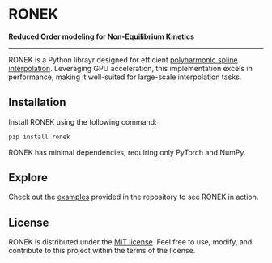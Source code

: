 # RONEK

**Reduced Order modeling for Non-Equilibrium Kinetics**

---

RONEK is a Python librayr designed for efficient [polyharmonic spline interpolation](https://en.wikipedia.org/wiki/Polyharmonic_spline). Leveraging GPU acceleration, this implementation excels in performance, making it well-suited for large-scale interpolation tasks.

## Installation

Install RONEK using the following command:

```bash
pip install ronek
```

RONEK has minimal dependencies, requiring only PyTorch and NumPy.

## Explore

Check out the [examples](https://github.com/ivanZanardi/ronek/tree/main/examples) provided in the repository to see RONEK in action.

## License

RONEK is distributed under the [MIT license](https://github.com/ivanZanardi/ronek/blob/main/LICENSE). Feel free to use, modify, and contribute to this project within the terms of the license.
